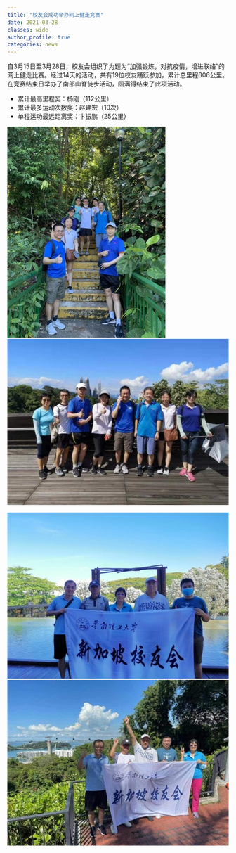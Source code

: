 ```yaml
---
title: "校友会成功举办网上健走竞赛"
date: 2021-03-28
classes: wide
author_profile: true
categories: news
---
```


自3月15日至3月28日，校友会组织了为题为“加强锻炼，对抗疫情，增进联络”的网上健走比赛。经过14天的活动，共有19位校友踊跃参加，累计总里程806公里。在竞赛结束日举办了南部山脊徒步活动，圆满得结束了此项活动。

- 累计最高里程奖：杨刚（112公里）
- 累计最多运动次数奖：赵建宏（10次）
- 单程运功最远距离奖：卞振鹏（25公里）

![](/assets/images/20210328a.jpg)
![](/assets/images/20210328b.jpg)

![](/assets/images/20210328c.jpg)
![](/assets/images/20210328d.jpg)
